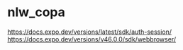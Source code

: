 # nlw_copa
https://docs.expo.dev/versions/latest/sdk/auth-session/
https://docs.expo.dev/versions/v46.0.0/sdk/webbrowser/
